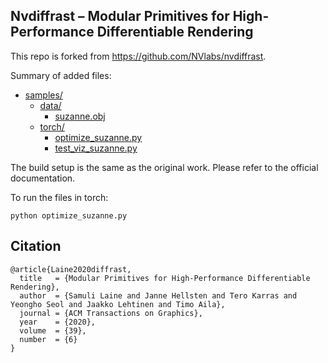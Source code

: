 ## Nvdiffrast &ndash; Modular Primitives for High-Performance Differentiable Rendering

This repo is forked from https://github.com/NVlabs/nvdiffrast.

Summary of added files:

* [samples/](.\nvdiffrast\samples)
  * [data/](.\nvdiffrast\samples\data)
    * [suzanne.obj](.\nvdiffrast\samples\data\suzanne.obj)
  * [torch/](.\nvdiffrast\samples\torch)
    * [optimize_suzanne.py](.\nvdiffrast\samples\torch\optimize_suzanne.py)
    * [test_viz_suzanne.py](.\nvdiffrast\samples\torch\test_viz_suzanne.py)

The build setup is the same as the original work. Please refer to the official documentation.

To run the files in torch:
```
python optimize_suzanne.py
```

## Citation

```
@article{Laine2020diffrast,
  title   = {Modular Primitives for High-Performance Differentiable Rendering},
  author  = {Samuli Laine and Janne Hellsten and Tero Karras and Yeongho Seol and Jaakko Lehtinen and Timo Aila},
  journal = {ACM Transactions on Graphics},
  year    = {2020},
  volume  = {39},
  number  = {6}
}
```
